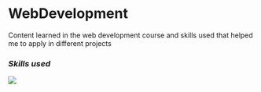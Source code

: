 # WebDevelopment
Content learned in the web development course and skills used that helped me to apply in different projects

### <i><b>Skills used</b></i>
<p align="left">
  <a href="https://skillicons.dev">
    <img src="https://skillicons.dev/icons?i=html,css,js,php,sass,ajax&perline=14" />
  </a>
</p>
